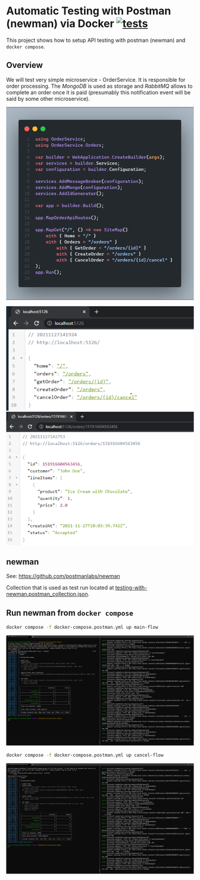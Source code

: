 # Automatic Testing with Postman (newman) via Docker [![tests](https://github.com/NikiforovAll/testing-with-newman-demo/actions/workflows/main.yml/badge.svg)](https://github.com/NikiforovAll/testing-with-newman-demo/actions/workflows/main.yml)

This project shows how to setup API testing with postman (newman) and `docker compose`.

## Overview

We will test very simple microservice - OrderService. It is responsible for order processing. The *MongoDB* is used as storage and *RabbitMQ* allows to complete an order once it is paid (presumably this notification event will be said by some other microservice).

![program-cs-snap](./assets/program-cs-code-snap.png)

![routes-overview.png](./assets/routes-overview.png)
![get-order-by-id-example.png](./assets/get-order-by-id-example.png)

## newman

See: <https://github.com/postmanlabs/newman>

Collection that is used as test run located at [testing-with-newman.postman_collection.json](tests/postman/testing-with-newman.postman_collection.json).

## Run newman from `docker compose`

```bash
docker compose -f docker-compose.postman.yml up main-flow
```

![main-flow-run-demo](./assets/main-flow-run-demo.png)

```bash
docker compose -f docker-compose.postman.yml up cancel-flow
```

![cancel-flow-run-demo](assets/cancel-flow-run-demo.png)
